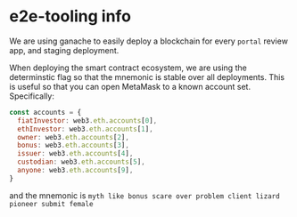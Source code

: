 # e2e-tooling info

We are using ganache to easily deploy a blockchain for every `portal` review app, and staging deployment.

When deploying the smart contract ecosystem, we are using the determinstic flag so that the mnemonic is stable over all deployments. This is useful so that you can open MetaMask to a known account set. Specifically:

```js
const accounts = {
  fiatInvestor: web3.eth.accounts[0],
  ethInvestor: web3.eth.accounts[1],
  owner: web3.eth.accounts[2],
  bonus: web3.eth.accounts[3],
  issuer: web3.eth.accounts[4],
  custodian: web3.eth.accounts[5],
  anyone: web3.eth.accounts[9],
}
```

and the mnemonic is `myth like bonus scare over problem client lizard pioneer submit female`

